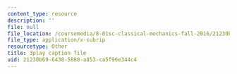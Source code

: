 ```yaml
---
content_type: resource
description: ''
file: null
file_location: /coursemedia/8-01sc-classical-mechanics-fall-2016/21230b6964385880a853ca5f96e344c4_30Ww1HsRblM.vtt
file_type: application/x-subrip
resourcetype: Other
title: 3play caption file
uid: 21230b69-6438-5880-a853-ca5f96e344c4
---
```

